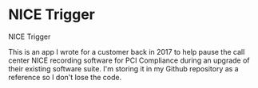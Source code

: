 # NICE Trigger
NICE Trigger

This is an app I wrote for a customer back in 2017 to help pause the call center NICE recording software for PCI Compliance during an upgrade of their existing software suite. I'm storing it in my Github repository as a reference so I don't lose the code.
